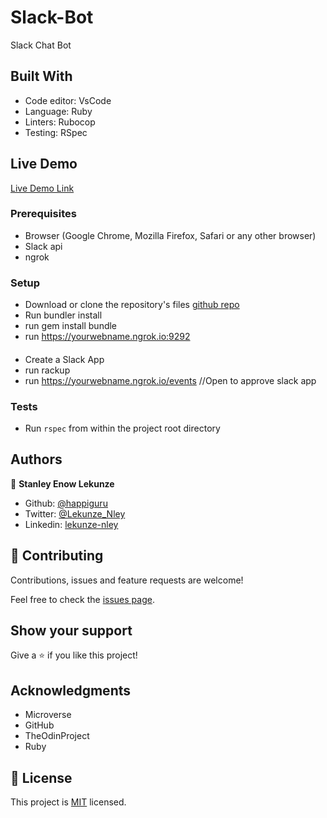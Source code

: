 # Slack-Bot
Slack Chat Bot 

## Built With

- Code editor: VsCode
- Language: Ruby
- Linters: Rubocop
- Testing: RSpec


## Live Demo

[Live Demo Link](https://repl.it/@happiguru/Slack-Bot#config.ru)


### Prerequisites

- Browser (Google Chrome, Mozilla Firefox, Safari or any other browser)
- Slack api
- ngrok

### Setup

- Download or clone the repository's files [github repo](https://github.com/happiguru/Slack-Bot/tree/setup)
- Run bundler install
- run gem install bundle
- run https://yourwebname.ngrok.io:9292

####
- Create a Slack App
- run rackup
- run https://yourwebname.ngrok.io/events //Open to approve slack app

### Tests

- Run `rspec` from within the project root directory

## Authors

👤 **Stanley Enow Lekunze**

- Github: [@happiguru](https://github.com/happiguru)
- Twitter: [@Lekunze_Nley](https://twitter.com/Lekunze_Nley)
- Linkedin: [lekunze-nley](https://www.linkedin.com/in/lekunze-nley/)

## 🤝 Contributing

Contributions, issues and feature requests are welcome!

Feel free to check the [issues page](https://github.com/happiguru/Slack-Bot/issues).

## Show your support

Give a ⭐️ if you like this project!

## Acknowledgments

- Microverse
- GitHub
- TheOdinProject
- Ruby

## 📝 License

This project is [MIT](lic.url) licensed.
